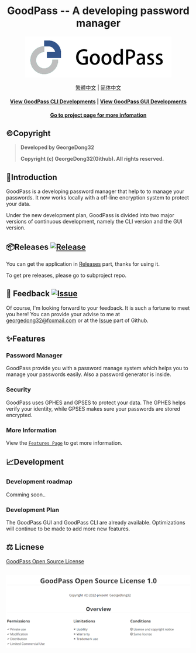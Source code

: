 <h1 align="center">
GoodPass -- A developing password manager
</h1>
<p align=center>
    <picture>
      <source media="(prefers-color-scheme: dark)" srcset="./Resource/Title Photo/GoodPass3.0_Title_white.png" width=400>
      <source media="(prefers-color-scheme: light)" srcset="./Resource/Title Photo/GoodPass3.0_Title.png" width=400>
      <img alt="GoodPass" src="./Resource/Title Photo/GoodPass3.0_Title.png" width=400>
    </picture>
</p>


  <p align="center">
    <a href="./Documents/Readmes/README_tcn.md">繁體中文</a>
    |
    <a href="./Documents/Readmes/README_scn.md">简体中文</a>
   </p>

<h4 align="center">
    <a href="https://github.com/GeorgeDong32/GoodPass-CLI">View GoodPass CLI Developments</a>
    |
    <a href="https://github.com/GeorgeDong32/GoodPass-GUI">View GoodPass GUI Developments</a>
</h4>
<h4 align="center">
  <a href="https://georgedong32.github.io/GoodPass">Go to project page for more infomation</a>
</h4>

## ©️Copyright

> **Developed by GeorgeDong32** 
> 
> **Copyright (c) GeorgeDong32(Github). All rights reserved.**<br>

## 🎤Introduction

GoodPass is a developing password manager that help to to manage your passwords. It now works locally with a off-line encryption system to protect your data. 

Under the new development plan, GoodPass is divided into two major versions of continuous development, namely the CLI version and the GUI version.

## 📦Releases  [<img src="https://img.shields.io/badge/GoodPass-Release-34558b" alt="Release">](https://github.com/GeorgeDong32/GoodPass/releases)

You can get the application in [Releases](https://github.com/GeorgeDong32/GoodPass/releases) part, thanks for using it.

To get pre releases, please go to subproject repo.

## 💬 Feedback  [<img src="https://img.shields.io/badge/GoodPass-Feedback-939597" alt="Issue">](https://github.com/GeorgeDong32/GoodPass/issues)

Of course, I'm looking forward to your feedback.
It is such a fortune to meet you here! You can provide your advise to me at georgedong32@foxmail.com or at the [Issue](https://github.com/GeorgeDong32/GoodPass/issues) part of Github.

## ✨Features

### Password Manager

GoodPass provide you with a password manage system which helps you to manage your passwords easily. Also a password generator is inside.

### Security

GoodPass uses GPHES and GPSES to protect your data. The GPHES helps verify your identity, while GPSES makes sure your passwords are stored encrypted.
### More Information
View the [`Features Page`](https://georgedong32.github.io/GoodPass/features) to get more information.

## 📈Development

### Development roadmap

Comming soon..

### Development Plan

The GoodPass GUI and GoodPass CLI are already available. Optimizations will continue to be made to add more new features.

## :balance_scale: Licnese

[GoodPass Open Source License](./LICENSE.md)

<h2 align=center>
    <img src="./Resource/LicenseOverview/GPOL_overview.png">
</h2>

